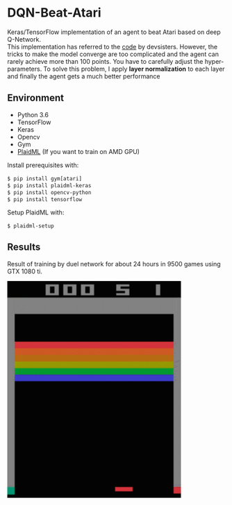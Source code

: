 # DQN-Beat-Atari
Keras/TensorFlow implementation of an agent to beat Atari based on deep Q-Network.  
This implementation has referred to the [code](https://github.com/devsisters/DQN-tensorflow.git) by devsisters.
However, the tricks to make the model converge are too complicated and the agent can rarely achieve more than 100 points. You have to carefully adjust the hyper-parameters. 
To solve this problem, I apply **layer normalization** to each layer and finally the agent gets a much better performance

## Environment
- Python 3.6
- TensorFlow  
- Keras  
- Opencv  
- Gym
- [PlaidML](https://github.com/plaidml/plaidml) (If you want to train on AMD GPU)


Install prerequisites with:

    $ pip install gym[atari]
    $ pip install plaidml-keras
    $ pip install opencv-python
    $ pip install tensorflow

Setup PlaidML with:

    $ plaidml-setup
    

## Results

Result of training by duel network for about 24 hours in 9500 games using GTX 1080 ti.

![best](BeatAtari.gif)

